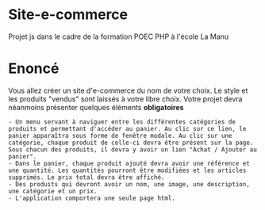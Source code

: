 # Site-e-commerce
Projet js dans le cadre de la formation POEC PHP à l'école La Manu

# Enoncé

Vous allez créer un site d'e-commerce du nom de votre choix. Le style et les produits "vendus" sont laissés à votre libre choix. Votre projet devra néanmoins présenter quelques éléments **obligatoires** 

    - Un menu servant à naviguer entre les différentes catégories de produits et permettant d'accéder au panier. Au clic sur ce lien, le panier apparaîtra sous forme de fenêtre modale. Au clic sur une catégorie, chaque produit de celle-ci devra être présent sur la page. Sous chacun des produits, il devra y avoir un lien "Achat / Ajouter au panier".
    - Dans le panier, chaque produit ajouté devra avoir une référence et une quantité. Les quantités pourront être modifiées et les articles supprimés. Le prix total devra être affiché.
    - Des produits qui devront avoir un nom, une image, une description, une catégorie et un prix.
    - L'application comportera une seule page html.